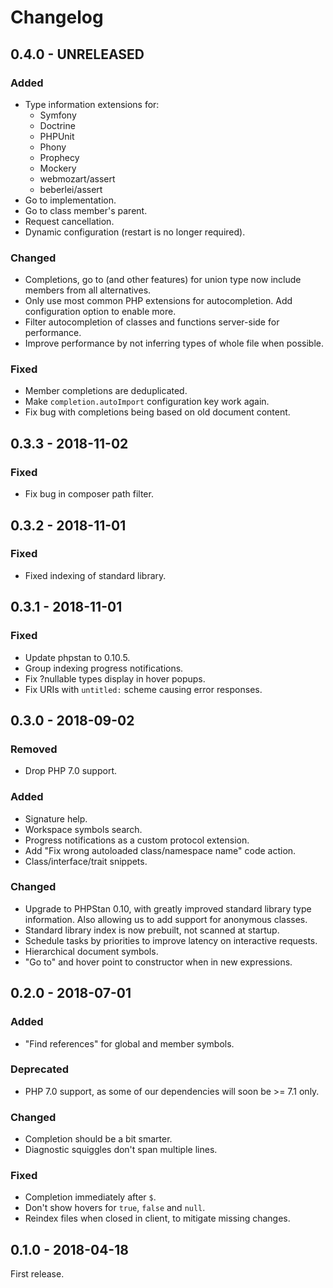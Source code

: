 Changelog
=========

0.4.0 - UNRELEASED
------------------

### Added

* Type information extensions for:
  * Symfony
  * Doctrine
  * PHPUnit
  * Phony
  * Prophecy
  * Mockery
  * webmozart/assert
  * beberlei/assert
* Go to implementation.
* Go to class member's parent.
* Request cancellation.
* Dynamic configuration (restart is no longer required).

### Changed

* Completions, go to (and other features) for union type now include members
  from all alternatives.
* Only use most common PHP extensions for autocompletion. Add configuration
  option to enable more.
* Filter autocompletion of classes and functions server-side for performance.
* Improve performance by not inferring types of whole file when possible.

### Fixed

* Member completions are deduplicated.
* Make `completion.autoImport` configuration key work again.
* Fix bug with completions being based on old document content.

0.3.3 - 2018-11-02
------------------

### Fixed

* Fix bug in composer path filter.

0.3.2 - 2018-11-01
------------------

### Fixed

* Fixed indexing of standard library.

0.3.1 - 2018-11-01
------------------

### Fixed

* Update phpstan to 0.10.5.
* Group indexing progress notifications.
* Fix ?nullable types display in hover popups.
* Fix URIs with `untitled:` scheme causing error responses.

0.3.0 - 2018-09-02
------------------

### Removed

* Drop PHP 7.0 support.

### Added

* Signature help.
* Workspace symbols search.
* Progress notifications as a custom protocol extension.
* Add "Fix wrong autoloaded class/namespace name" code action.
* Class/interface/trait snippets.

### Changed

* Upgrade to PHPStan 0.10, with greatly improved standard library type
  information. Also allowing us to add support for anonymous classes.
* Standard library index is now prebuilt, not scanned at startup.
* Schedule tasks by priorities to improve latency on interactive requests.
* Hierarchical document symbols.
* "Go to" and hover point to constructor when in new expressions.

0.2.0 - 2018-07-01
------------------

### Added

* "Find references" for global and member symbols.

### Deprecated

* PHP 7.0 support, as some of our dependencies will soon be >= 7.1 only.

### Changed

* Completion should be a bit smarter.
* Diagnostic squiggles don't span multiple lines.

### Fixed

* Completion immediately after `$`.
* Don't show hovers for `true`, `false` and `null`.
* Reindex files when closed in client, to mitigate missing changes.

0.1.0 - 2018-04-18
------------------

First release.
